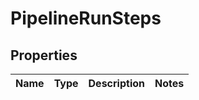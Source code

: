 
# PipelineRunSteps

## Properties
Name | Type | Description | Notes
------------ | ------------- | ------------- | -------------



